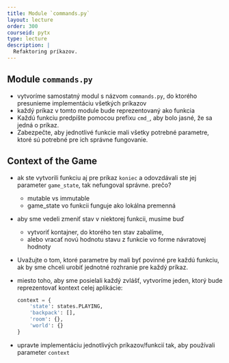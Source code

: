 ```yaml
---
title: Module `commands.py`
layout: lecture
order: 300
courseid: pytx
type: lecture
description: |
  Refaktoring príkazov.
---
```


## Module `commands.py`

* vytvoríme samostatný modul s názvom `commands.py`, do ktorého presunieme implementáciu všetkých príkazov
* každý príkaz v tomto module bude reprezentovaný ako funkcia
* Každú funkciu predpíšte pomocou prefixu `cmd_`, aby bolo jasné, že sa jedná o príkaz.
* Zabezpečte, aby jednotlivé funkcie mali všetky potrebné parametre, ktoré sú potrebné pre ich správne fungovanie. 

## Context of the Game

* ak ste vytvorili funkciu aj pre príkaz `koniec` a odovzdávali ste jej parameter  `game_state`, tak nefungoval správne. prečo?

  * mutable vs immutable
  * game_state vo funkcii funguje ako lokálna premenná

* aby sme vedeli zmeniť stav v niektorej funkcii, musíme buď

  * vytvoriť kontajner, do ktorého ten stav zabalíme,
  * alebo vracať novú hodnotu stavu z funkcie vo forme návratovej hodnoty

* Uvažujte o tom, ktoré parametre by mali byť povinné pre každú funkciu, ak by sme chceli urobiť jednotné rozhranie pre každý príkaz.

* miesto toho, aby sme posielali každý zvlášť, vytvoríme jeden, ktorý bude reprezentovať kontext celej aplikácie:

  ```python
  context = {
      'state': states.PLAYING,
      'backpack': [],
      'room': {},
      'world': {}
  }
  ```

* upravte implementáciu jednotlivých príkazov/funkcií tak, aby používali parameter `context`